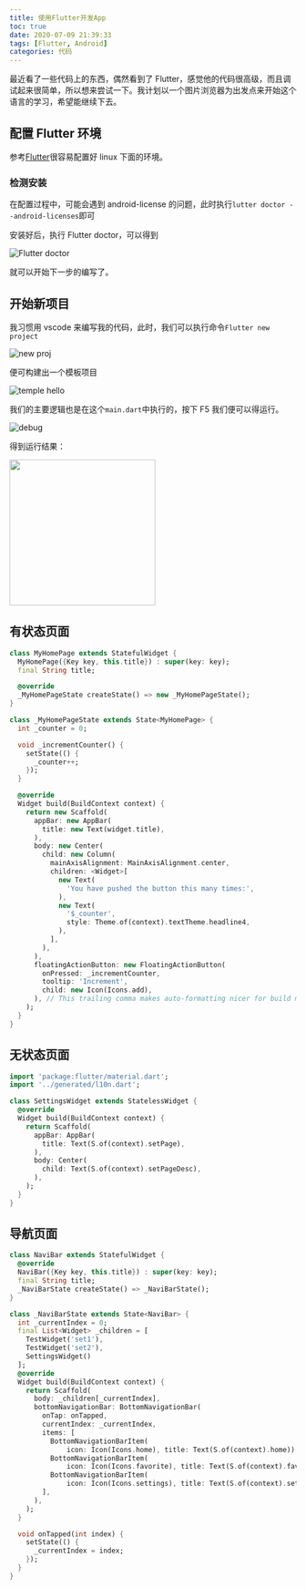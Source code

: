 ```yaml
---
title: 使用Flutter开发App
toc: true
date: 2020-07-09 21:39:33
tags: [Flutter, Android]
categories: 代码
---
```


最近看了一些代码上的东西，偶然看到了 Flutter，感觉他的代码很高级，而且调试起来很简单，所以想来尝试一下。我计划以一个图片浏览器为出发点来开始这个语言的学习，希望能继续下去。

<!-- more -->

## 配置 Flutter 环境

参考[Flutter](https://flutter.dev/docs/get-started/install/linux)很容易配置好 linux 下面的环境。

### 检测安装

在配置过程中，可能会遇到 android-license 的问题，此时执行`lutter doctor --android-licenses`即可

安装好后，执行 Flutter doctor，可以得到

![Flutter doctor](https://i.imgur.com/gbjdxWs.png)

就可以开始下一步的编写了。

## 开始新项目

我习惯用 vscode 来编写我的代码，此时，我们可以执行命令`Flutter new project`

![new proj](https://i.imgur.com/2URumrB.png)

便可构建出一个模板项目

![temple hello](https://i.imgur.com/31MzbLz.png)

我们的主要逻辑也是在这个`main.dart`中执行的，按下 F5 我们便可以得运行。

![debug](https://i.imgur.com/r6qaNbr.png)

得到运行结果：

<img src="https://imgur.com/LaDAFWL.png" width=256 />

## 有状态页面

```dart
class MyHomePage extends StatefulWidget {
  MyHomePage({Key key, this.title}) : super(key: key);
  final String title;

  @override
  _MyHomePageState createState() => new _MyHomePageState();
}

class _MyHomePageState extends State<MyHomePage> {
  int _counter = 0;

  void _incrementCounter() {
    setState(() {
      _counter++;
    });
  }

  @override
  Widget build(BuildContext context) {
    return new Scaffold(
      appBar: new AppBar(
        title: new Text(widget.title),
      ),
      body: new Center(
        child: new Column(
          mainAxisAlignment: MainAxisAlignment.center,
          children: <Widget>[
            new Text(
              'You have pushed the button this many times:',
            ),
            new Text(
              '$_counter',
              style: Theme.of(context).textTheme.headline4,
            ),
          ],
        ),
      ),
      floatingActionButton: new FloatingActionButton(
        onPressed: _incrementCounter,
        tooltip: 'Increment',
        child: new Icon(Icons.add),
      ), // This trailing comma makes auto-formatting nicer for build methods.
    );
  }
}
```

## 无状态页面

```dart
import 'package:flutter/material.dart';
import '../generated/l10n.dart';

class SettingsWidget extends StatelessWidget {
  @override
  Widget build(BuildContext context) {
    return Scaffold(
      appBar: AppBar(
        title: Text(S.of(context).setPage),
      ),
      body: Center(
        child: Text(S.of(context).setPageDesc),
      ),
    );
  }
}

```

## 导航页面

```dart
class NaviBar extends StatefulWidget {
  @override
  NaviBar({Key key, this.title}) : super(key: key);
  final String title;
  _NaviBarState createState() => _NaviBarState();
}

class _NaviBarState extends State<NaviBar> {
  int _currentIndex = 0;
  final List<Widget> _children = [
    TestWidget('set1'),
    TestWidget('set2'),
    SettingsWidget()
  ];
  @override
  Widget build(BuildContext context) {
    return Scaffold(
      body: _children[_currentIndex],
      bottomNavigationBar: BottomNavigationBar(
        onTap: onTapped,
        currentIndex: _currentIndex,
        items: [
          BottomNavigationBarItem(
              icon: Icon(Icons.home), title: Text(S.of(context).home)),
          BottomNavigationBarItem(
              icon: Icon(Icons.favorite), title: Text(S.of(context).favorite)),
          BottomNavigationBarItem(
              icon: Icon(Icons.settings), title: Text(S.of(context).settings))
        ],
      ),
    );
  }

  void onTapped(int index) {
    setState(() {
      _currentIndex = index;
    });
  }
}

```
